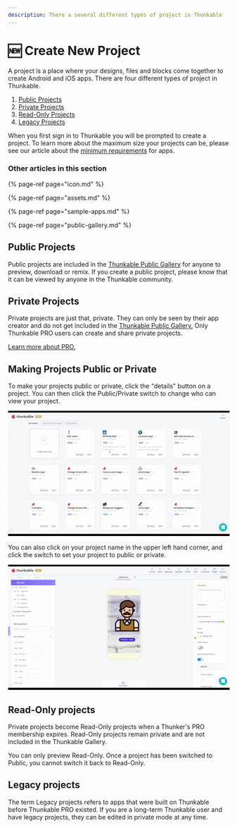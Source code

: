 ```yaml
---
description: There a several different types of project in Thunkable
---
```


# 🆕 Create New Project

A project is a place where your designs, files and blocks come together to create Android and iOS apps. There are four different types of project in Thunkable.

1. [Public Projects](./#public-projects)
2. [Private Projects](./#private-projects)
3. [Read-Only Projects](./#read-only-projects)
4. [Legacy Projects](./#legacy-projects)

When you first sign in to Thunkable you will be prompted to create a project. To learn more about the maximum size your projects can be, please see our article about the [minimum requirements](assets.md#app-size-limits-50-mb-per-app) for apps.

### Other articles in this section

{% page-ref page="icon.md" %}

{% page-ref page="assets.md" %}

{% page-ref page="sample-apps.md" %}

{% page-ref page="public-gallery.md" %}

## Public Projects

Public projects are included in the [Thunkable Public Gallery](public-gallery.md) for anyone to preview, download or remix. If you create a public project, please know that it can be viewed by anyone in the Thunkable community. 

## Private Projects

Private projects are just that, private. They can only be seen by their app creator and do not get included in the [Thunkable Public Gallery.](public-gallery.md) Only Thunkable PRO users can create and share private projects. 

[Learn more about PRO.](https://thunkable.com/#/pricing)

## Making Projects Public or Private

To make your projects public or private, click the "details" button on a project. You can then click the Public/Private switch to change who can view your project.

![](../.gitbook/assets/public2.gif)

You can also click on your project name in the upper left hand corner, and click the switch to set your project to public or private. 

![](../.gitbook/assets/public1.gif)

## Read-Only projects

Private projects become Read-Only projects when a Thunker's PRO membership expires. Read-Only projects remain private and are not included in the Thunkable Gallery.

You can only preview Read-Only. Once a project has been switched to Public, you cannot switch it back to Read-Only.

## Legacy projects

The term Legacy projects refers to apps that were built on Thunkable before Thunkable PRO existed. If you are a long-term Thunkable user and have legacy projects, they can be edited in private mode at any time.  



